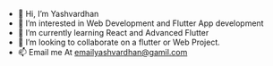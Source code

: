 - 👋 Hi, I’m Yashvardhan
- 👀 I’m interested in Web Development and Flutter App development
- 🌱 I’m currently learning React and Advanced Flutter
- 💞️ I’m looking to collaborate on a flutter or Web Project.
- 📫 Email me At emailyashvardhan@gamil.com

<!---
Yashvardhan2002/Yashvardhan2002 is a ✨ special ✨ repository because its `README.md` (this file) appears on your GitHub profile.
You can click the Preview link to take a look at your changes.
--->
